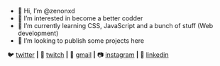 - 👋 Hi, I’m @zenonxd
- 👀 I’m interested in become a better codder
- 🌱 I’m currently learning CSS, JavaScript and a bunch of stuff (Web development)
- 💞️ I’m looking to publish some projects here

🐦 [twitter][twitter] **|** 
🎥 [twitch][twitch] **|** 
📧 [gmail][gmail] **|** 
📷 [instagram][instagram] **|** 
👔 [linkedin][linkedin]



[twitter]: https://twitter.com/zenoniwnl/
[twitch]: https://twitch.tv/zenoniwnl/
[instagram]: https://instagram.com/olavomoreirap/
[linkedin]: https://linkedin.com/in/olavospmoreira/
[gmail]: https://mail.google.com/mail/?view=cm&fs=1&to=olavomoreiranl@gmail.com&su=SUBJECT&body=BODY&bcc=olavomoreiranl@gmail.com
